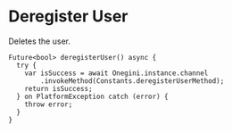 
# Deregister User


Deletes the user.


    Future<bool> deregisterUser() async {
      try {
        var isSuccess = await Onegini.instance.channel
            .invokeMethod(Constants.deregisterUserMethod);
        return isSuccess;
      } on PlatformException catch (error) {
        throw error;
      }
    }
